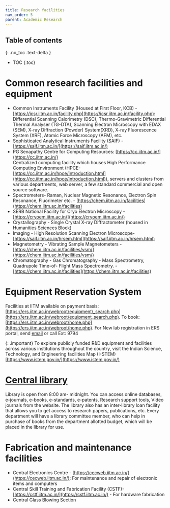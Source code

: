 ```yaml
---
title: Research facilities
nav_order: 5
parent: Academic Research
---
```

## Table of contents
{: .no_toc .text-delta } 
* TOC
{:toc}

# Common research facilities and equipment

* Common Instruments Facility (Housed at First Floor, KCB) \- [https://icsr.iitm.ac.in/facility.php](https://icsr.iitm.ac.in/facility.php): Differential Scanning Calorimetry (DSC), Thermo-Gravimetric Differential Thermal Analyser (TG-DTA), Scanning Electron Microscopy with EDAX (SEM), X-ray Diffraction (Powder) System(XRD), X-ray Fluorescence System (XRF), Atomic Force Microscopy (AFM), etc.   
* Sophisticated Analytical Instruments Facility (SAIF) \- [https://saif.iitm.ac.in/](https://saif.iitm.ac.in/)  
* PG Senapathy Centre for Computing Resources: [https://cc.iitm.ac.in/](https://cc.iitm.ac.in/)  
  Centralized computing facility which houses High Performance Computing Environment (HPCE- [https://cc.iitm.ac.in/hpce/introduction.html](https://cc.iitm.ac.in/hpce/introduction.html)), servers and clusters from various departments, web server, a few standard commercial and open source software.  
* Spectrometers- Raman, Nuclear Magnetic Resonance, Electron Spin Resonance, Fluorimeter etc. \- [https://chem.iitm.ac.in/facilities](https://chem.iitm.ac.in/facilities)   
* SERB National Facility for Cryo Electron Microscopy \- [https://cryoem.iitm.ac.in/](https://cryoem.iitm.ac.in/)   
* Crystallography \- Single Crystal X-ray Diffractometer  (housed in Humanities Sciences Block)  
* Imaging \- High Resolution Scanning Electron Microscope- [https://saif.iitm.ac.in/hrsem.html](https://saif.iitm.ac.in/hrsem.html)    
* Magnetometry \- Vibrating Sample Magnetometers \- [https://chem.iitm.ac.in/facilities/vsm/](https://chem.iitm.ac.in/facilities/vsm/)   
* Chromatography \- Gas Chromatography \- Mass Spectrometry, Quadrupole Time-of- Flight Mass Spectrometry. \- [https://chem.iitm.ac.in/facilities](https://chem.iitm.ac.in/facilities) 

# Equipment Reservation System

Facilities at IITM available on payment basis:  [https://ers.iitm.ac.in/webroot/equipment\_search.php](https://ers.iitm.ac.in/webroot/equipment_search.php). To book:  [https://ers.iitm.ac.in/webroot/home.php](https://ers.iitm.ac.in/webroot/home.php). For New lab registration in ERS portal, send [email](mailto:cmit-icsr@icsrpis.iitm.ac.in) or call Ext: 9794

{: .important}
To explore publicly funded R&D equipment and facilities across various institutions throughout the country, visit the Indian Science, Technology, and Engineering facilities Map (I-STEM) [https://www.istem.gov.in/](https://www.istem.gov.in/) 

# [Central library](https://cenlib.iitm.ac.in/)
Library is open from 8:00 am- midnight. You can access online databases, e-journals, e-books, e-standards, e-patents, Research support tools, Video journals from the website. 
The library also has an inter-library loan facility that allows you to get access to research papers, publications, etc. 
Every department will have a library committee member, who can help in purchase of books from the department allotted budget, which will be placed in the library for use.   
   
# Fabrication and maintenance facilities

* Central Electronics Centre - [https://cecweb.iitm.ac.in/](https://cecweb.iitm.ac.in/): For maintenance and repair of electronic items and computers  
* Central Skill Training and Fabrication Facility (CSTF)- [https://cstf.iitm.ac.in/](https://cstf.iitm.ac.in/) \- For hardware fabrication   
* Central Glass Blowing Section